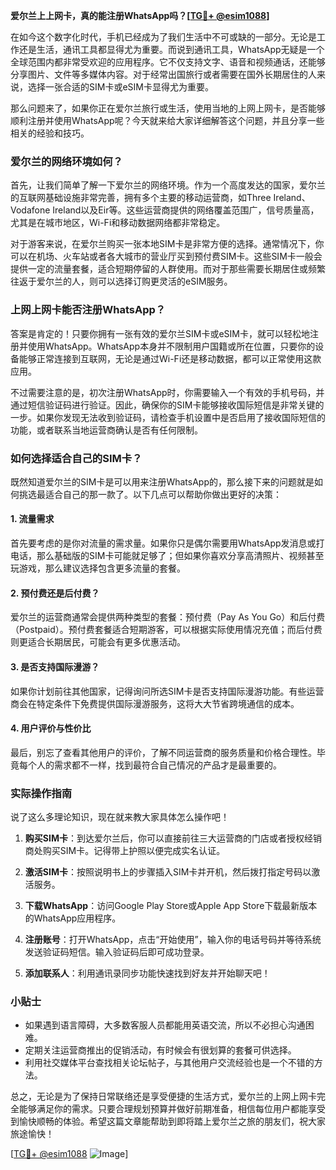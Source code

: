 **爱尔兰上上网卡，真的能注册WhatsApp吗？[[TG💪+ @esim1088](https://t.me/s/esim1088)]**

在如今这个数字化时代，手机已经成为了我们生活中不可或缺的一部分。无论是工作还是生活，通讯工具都显得尤为重要。而说到通讯工具，WhatsApp无疑是一个全球范围内都非常受欢迎的应用程序。它不仅支持文字、语音和视频通话，还能够分享图片、文件等多媒体内容。对于经常出国旅行或者需要在国外长期居住的人来说，选择一张合适的SIM卡或eSIM卡显得尤为重要。

那么问题来了，如果你正在爱尔兰旅行或生活，使用当地的上网上网卡，是否能够顺利注册并使用WhatsApp呢？今天就来给大家详细解答这个问题，并且分享一些相关的经验和技巧。

### 爱尔兰的网络环境如何？

首先，让我们简单了解一下爱尔兰的网络环境。作为一个高度发达的国家，爱尔兰的互联网基础设施非常完善，拥有多个主要的移动运营商，如Three Ireland、Vodafone Ireland以及Eir等。这些运营商提供的网络覆盖范围广，信号质量高，尤其是在城市地区，Wi-Fi和移动数据网络都非常稳定。

对于游客来说，在爱尔兰购买一张本地SIM卡是非常方便的选择。通常情况下，你可以在机场、火车站或者各大城市的营业厅买到预付费SIM卡。这些SIM卡一般会提供一定的流量套餐，适合短期停留的人群使用。而对于那些需要长期居住或频繁往返于爱尔兰的人，则可以选择订购更灵活的eSIM服务。

### 上网上网卡能否注册WhatsApp？

答案是肯定的！只要你拥有一张有效的爱尔兰SIM卡或eSIM卡，就可以轻松地注册并使用WhatsApp。WhatsApp本身并不限制用户国籍或所在位置，只要你的设备能够正常连接到互联网，无论是通过Wi-Fi还是移动数据，都可以正常使用这款应用。

不过需要注意的是，初次注册WhatsApp时，你需要输入一个有效的手机号码，并通过短信验证码进行验证。因此，确保你的SIM卡能够接收国际短信是非常关键的一步。如果你发现无法收到验证码，请检查手机设置中是否启用了接收国际短信的功能，或者联系当地运营商确认是否有任何限制。

### 如何选择适合自己的SIM卡？

既然知道爱尔兰的SIM卡是可以用来注册WhatsApp的，那么接下来的问题就是如何挑选最适合自己的那一款了。以下几点可以帮助你做出更好的决策：

#### 1. 流量需求
首先要考虑的是你对流量的需求量。如果你只是偶尔需要用WhatsApp发消息或打电话，那么基础版的SIM卡可能就足够了；但如果你喜欢分享高清照片、视频甚至玩游戏，那么建议选择包含更多流量的套餐。

#### 2. 预付费还是后付费？
爱尔兰的运营商通常会提供两种类型的套餐：预付费（Pay As You Go）和后付费（Postpaid）。预付费套餐适合短期游客，可以根据实际使用情况充值；而后付费则更适合长期居民，可能会有更多优惠活动。

#### 3. 是否支持国际漫游？
如果你计划前往其他国家，记得询问所选SIM卡是否支持国际漫游功能。有些运营商会在特定条件下免费提供国际漫游服务，这将大大节省跨境通信的成本。

#### 4. 用户评价与性价比
最后，别忘了查看其他用户的评价，了解不同运营商的服务质量和价格合理性。毕竟每个人的需求都不一样，找到最符合自己情况的产品才是最重要的。

### 实际操作指南

说了这么多理论知识，现在就来教大家具体怎么操作吧！

1. **购买SIM卡**：到达爱尔兰后，你可以直接前往三大运营商的门店或者授权经销商处购买SIM卡。记得带上护照以便完成实名认证。
   
2. **激活SIM卡**：按照说明书上的步骤插入SIM卡并开机，然后拨打指定号码以激活服务。

3. **下载WhatsApp**：访问Google Play Store或Apple App Store下载最新版本的WhatsApp应用程序。

4. **注册账号**：打开WhatsApp，点击“开始使用”，输入你的电话号码并等待系统发送验证码短信。输入验证码后即可成功登录。

5. **添加联系人**：利用通讯录同步功能快速找到好友并开始聊天吧！

### 小贴士

- 如果遇到语言障碍，大多数客服人员都能用英语交流，所以不必担心沟通困难。
- 定期关注运营商推出的促销活动，有时候会有很划算的套餐可供选择。
- 利用社交媒体平台查找相关论坛帖子，与其他用户交流经验也是一个不错的方法。

总之，无论是为了保持日常联络还是享受便捷的生活方式，爱尔兰的上网上网卡完全能够满足你的需求。只要合理规划预算并做好前期准备，相信每位用户都能享受到愉快顺畅的体验。希望这篇文章能帮助到即将踏上爱尔兰之旅的朋友们，祝大家旅途愉快！

[[TG💪+ @esim1088](https://t.me/s/esim1088) ![Image](https://i.postimg.cc/4NQfJmqS/Snipaste-2025-05-13-00-14-12.png)]